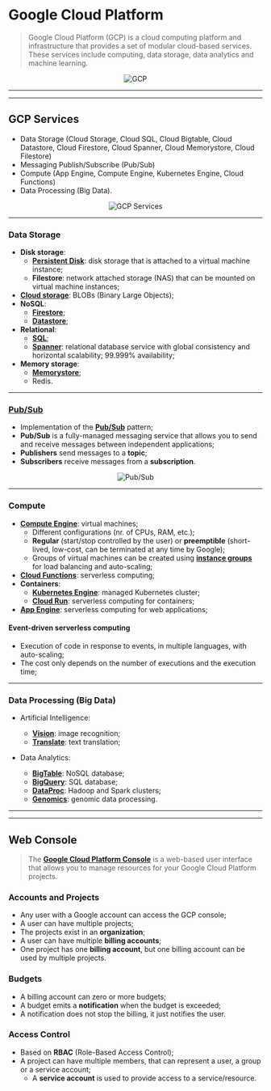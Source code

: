 # Google Cloud Platform 

> Google Cloud Platform (GCP) is a cloud computing platform and infrastructure that provides a set of modular cloud-based services. These services include computing, data storage, data analytics and machine learning.

<p align="center">
    <img src="https://storage.googleapis.com/gweb-uniblog-publish-prod/original_images/Google_Cloud_Covered.jpg" alt="GCP"/>
</p>

---
---

## GCP Services

* Data Storage (Cloud Storage, Cloud SQL, Cloud Bigtable, Cloud Datastore, Cloud Firestore, Cloud Spanner, Cloud Memorystore, Cloud Filestore)
* Messaging Publish/Subscribe (Pub/Sub)
* Compute (App Engine, Compute Engine, Kubernetes Engine, Cloud Functions)
* Data Processing (Big Data).

<p align="center">
    <img src="http://www.turbogeek.co.uk/wp-content/uploads/2019/02/word-image-4.png" alt="GCP Services"/>
</p>

---

### Data Storage

* **Disk storage**:
  * [**Persistent Disk**](https://cloud.google.com/persistent-disk/): disk storage that is attached to a virtual machine instance;
  * **Filestore**: network attached storage (NAS) that can be mounted on virtual machine instances;
* [**Cloud storage**](https://cloud.google.com/storage/): BLOBs (Binary Large Objects);
* **NoSQL**:
  * [**Firestore**](https://cloud.google.com/firestore/);
  * [**Datastore**](https://cloud.google.com/datastore/);
* **Relational**:
  * [**SQL**](https://cloud.google.com/sql/);
  * [**Spanner**](https://cloud.google.com/spanner/): relational database service with global consistency and horizontal scalability; 99.999% availability;
* **Memory storage**:
  * [**Memorystore**](https://cloud.google.com/memorystore/);
  * Redis.

---

### [Pub/Sub](https://cloud.google.com/pubsub)

* Implementation of the [**Pub/Sub**](https://cloud.google.com/pubsub/) pattern;
* **Pub/Sub** is a fully-managed messaging service that allows you to send and receive messages between independent applications;
* **Publishers** send messages to a **topic**;
* **Subscribers** receive messages from a **subscription**.

<p align="center">
    <img src="https://d1.awsstatic.com/product-marketing/Messaging/sns_img_topic.e024462ec88e79ed63d690a2eed6e050e33fb36f.png" alt="Pub/Sub"/>
</p>

---

### Compute

* **[Compute Engine](https://cloud.google.com/compute/docs/instances/)**: virtual machines;
  * Different configurations (nr. of CPUs, RAM, etc.);
  * **Regular** (start/stop controlled by the user) or **preemptible** (short-lived, low-cost, can be terminated at any time by Google);
  * Groups of virtual machines can be created using [**instance groups**](https://cloud.google.com/compute/docs/instance-groups/creating-groups-of-managed-instances) for load balancing and auto-scaling;
* [**Cloud Functions**](https://cloud.google.com/functions/): serverless computing;
* **Containers**:
  * [**Kubernetes Engine**](https://cloud.google.com/kubernetes-engine/): managed Kubernetes cluster;
  * [**Cloud Run**](https://cloud.google.com/run/): serverless computing for containers;
* [**App Engine**](https://cloud.google.com/appengine/): serverless computing for web applications;

#### Event-driven serverless computing

* Execution of code in response to events, in multiple languages, with auto-scaling;
* The cost only depends on the number of executions and the execution time;

<!--Add image-->

---

### Data Processing (Big Data)

* Artificial Intelligence:
  * [**Vision**](https://cloud.google.com/vision/): image recognition;
  * [**Translate**](https://cloud.google.com/translate/): text translation;

* Data Analytics:
  * [**BigTable**](https://cloud.google.com/bigtable/): NoSQL database;
  * [**BigQuery**](https://cloud.google.com/bigquery/): SQL database;
  * [**DataProc**](https://cloud.google.com/dataproc/): Hadoop and Spark clusters;
  * [**Genomics**](https://cloud.google.com/genomics/): genomic data processing.

---
---

## Web Console

> The [**Google Cloud Platform Console**](https://console.cloud.google.com/) is a web-based user interface that allows you to manage resources for your Google Cloud Platform projects.

### Accounts and Projects

* Any user with a Google account can access the GCP console;
* A user can have multiple projects;
* The projects exist in an **organization**;
* A user can have multiple **billing accounts**;
* One project has one **billing account**, but one billing account can be used by multiple projects.

### Budgets

* A billing account can zero or more budgets;
* A budget emits a **notification** when the budget is exceeded;
* A notification does not stop the billing, it just notifies the user.

### Access Control

* Based on **RBAC** (Role-Based Access Control);
* A project can have multiple members, that can represent a user, a group or a service account;
  * A **service account** is used to provide access to a service/resource.
